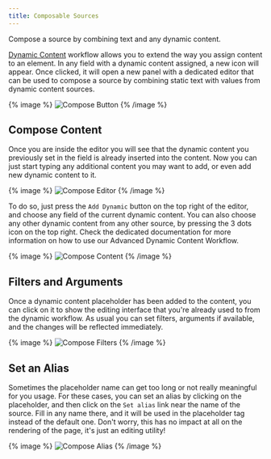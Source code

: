 ```yaml
---
title: Composable Sources
---
```


Compose a source by combining text and any dynamic content.

[Dynamic Content](https://yootheme.com/support/yootheme-pro/joomla/dynamic-content) workflow allows you to extend the way you assign content to an element. In any field with a dynamic content assigned, a new icon will appear. Once clicked, it will open a new panel with a dedicated editor that can be used to compose a source by combining static text with values from dynamic content sources.

{% image %}
![Compose Button](/assets/ytp/dynamic/composable-sources/compose-button.webp)
{% /image %}

## Compose Content

Once you are inside the editor you will see that the dynamic content you previously set in the field is already inserted into the content. Now you can just start typing any additional content you may want to add, or even add new dynamic content to it.

{% image %}
![Compose Editor](/assets/ytp/dynamic/composable-sources/compose-editor.webp)
{% /image %}

To do so, just press the `Add Dynamic` button on the top right of the editor, and choose any field of the current dynamic content. You can also choose any other dynamic content from any other source, by pressing the 3 dots icon on the top right. Check the dedicated documentation for more information on how to use our Advanced Dynamic Content Workflow.

{% image %}
![Compose Content](/assets/ytp/dynamic/composable-sources/compose-dynamic-content.webp)
{% /image %}

## Filters and Arguments

Once a dynamic content placeholder has been added to the content, you can click on it to show the editing interface that you're already used to from the dynamic workflow. As usual you can set filters, arguments if available, and the changes will be reflected immediately.

{% image %}
![Compose Filters](/assets/ytp/dynamic/composable-sources/compose-filters.webp)
{% /image %}

## Set an Alias

Sometimes the placeholder name can get too long or not really meaningful for you usage. For these cases, you can set an alias by clicking on the placeholder, and then click on the `Set alias` link near the name of the source. Fill in any name there, and it will be used in the placeholder tag instead of the default one. Don't worry, this has no impact at all on the rendering of the page, it's just an editing utility!

{% image %}
![Compose Alias](/assets/ytp/dynamic/composable-sources/compose-alias.webp)
{% /image %}
